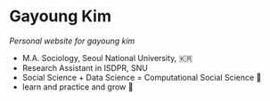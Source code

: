 # Gayoung Kim

*Personal website for gayoung kim*

-   M.A. Sociology, Seoul National University, 🇰🇷
-   Research Assistant in ISDPR, SNU
-   Social Science + Data Science = Computational Social Science 🔭
-   learn and practice and grow 🌱
